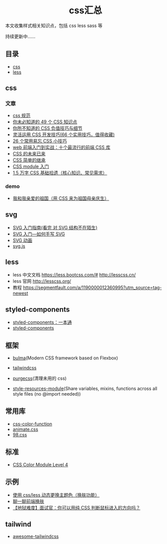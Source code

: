 <h1 align="center">css汇总</h1>

本文收集样式相关知识点，包括 css less sass 等

持续更新中……

## 目录

- [css](#css)
- [less](#less)

## css

### 文章

- [css 规范](./css规范.md)
- [你未必知道的 49 个 CSS 知识点](https://juejin.im/post/5d3eca78e51d4561cb5dde12)
- [你所不知道的 CSS 负值技巧与细节](https://juejin.im/post/5d4b8707f265da03a65302bd)
- [灵活运用 CSS 开发技巧(66 个实用技巧，值得收藏)](https://juejin.im/post/5d4d0ec651882549594e7293)
- [26 个常用易忘 CSS 小技巧](https://juejin.im/post/5da3a357f265da5b6723ee1e)
- [web 前端入门到实战：十个最流行的前端 CSS 库](https://www.toutiao.com/a6745325916328559107)
- [CSS 的未来已来](https://juejin.im/post/5dcb9c126fb9a04aba52bdf4)
- [CSS 简单的继承](https://juejin.im/post/5dcb89186fb9a04a752ba034)
- [CSS module 入门](https://segmentfault.com/a/1190000014722978)
- [1.5 万字 CSS 基础拾遗（核心知识、常见需求）](https://juejin.cn/post/6941206439624966152)

### demo

- [我和我亲爱的祖国（用 CSS 来为祖国母亲庆生）](https://juejin.im/post/5d926c65f265da5b576bd4d6)

## svg

- [SVG 入门指南(看完,对 SVG 结构不在陌生)](https://juejin.im/post/5deee313518825121c330c8e)
- [SVG 入门—如何手写 SVG](https://juejin.im/post/5acd7c316fb9a028c813348d)
- [SVG 动画](https://www.bestvist.com/p/43)
- [svg.js](https://github.com/svgdotjs/svg.js)

## less

- less 中文文档 https://less.bootcss.com/# http://lesscss.cn/
- less 官网 http://lesscss.org/
- 教程 https://segmentfault.com/a/1190000012360995?utm_source=tag-newest

## styled-components

- [styled-components：一本通](https://juejin.im/post/5acdaf8a518825619d4d2034)
- [styled-components](https://styled-components.com/docs/basics)

## 框架

- [bulma](https://github.com/jgthms/bulma/)(Modern CSS framework based on Flexbox)
- [tailwindcss](https://tailwindcss.com/)
- [purgecss](https://purgecss.com/)(清理未用的 css)

- [style-resources-module](https://github.com/nuxt-community/style-resources-module)(Share variables, mixins, functions across all style files (no @import needed))

## 常用库

- [css-color-function](https://github.com/ianstormtaylor/css-color-function)
- [animate.css](https://github.com/daneden/animate.css)
- [98.css](https://github.com/jdan/98.css)

## 标准

- [CSS Color Module Level 4](https://drafts.csswg.org/css-color/#modifying-colors)

## 示例

- [使用 css/less 动态更换主题色（换肤功能）](https://www.cnblogs.com/leiting/p/11203383.html)
- [聊一聊前端换肤](https://juejin.im/post/5ca41617f265da3092006155)
- [【地狱难度】面试官：你可以用纯 CSS 判断鼠标进入的方向吗？](https://juejin.im/post/5eaa2993e51d454d8b56a8e9)


## tailwind

- [awesome-tailwindcss](https://github.com/aniftyco/awesome-tailwindcss)